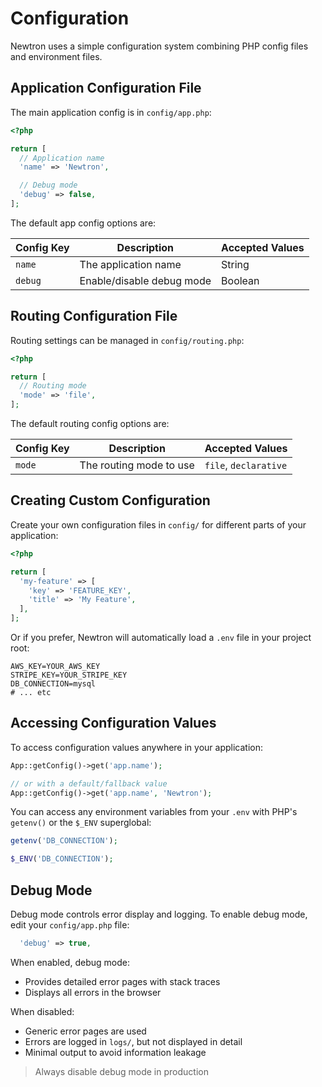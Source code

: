 # Configuration

Newtron uses a simple configuration system combining PHP config files and environment files.

## Application Configuration File

The main application config is in `config/app.php`:

```php
<?php

return [
  // Application name
  'name' => 'Newtron',

  // Debug mode
  'debug' => false,
];
```

The default app config options are:

| Config Key | Description | Accepted Values |
| --- | --- | --- |
| `name` | The application name | String |
| `debug` | Enable/disable debug mode | Boolean |

## Routing Configuration File

Routing settings can be managed in `config/routing.php`:

```php
<?php

return [
  // Routing mode
  'mode' => 'file',
];
```

The default routing config options are:

| Config Key | Description | Accepted Values |
| --- | --- | --- |
| `mode` | The routing mode to use | `file`, `declarative` |

## Creating Custom Configuration

Create your own configuration files in `config/` for different parts of your application:

```php
<?php

return [
  'my-feature' => [
    'key' => 'FEATURE_KEY',
    'title' => 'My Feature',
  ],
];
```

Or if you prefer, Newtron will automatically load a `.env` file in your project root:

```env
AWS_KEY=YOUR_AWS_KEY
STRIPE_KEY=YOUR_STRIPE_KEY
DB_CONNECTION=mysql
# ... etc
```

## Accessing Configuration Values

To access configuration values anywhere in your application:

```php
App::getConfig()->get('app.name');

// or with a default/fallback value
App::getConfig()->get('app.name', 'Newtron');
```

You can access any environment variables from your `.env` with PHP's `getenv()` or the `$_ENV` superglobal:

```php
getenv('DB_CONNECTION');

$_ENV('DB_CONNECTION');
```

## Debug Mode

Debug mode controls error display and logging. To enable debug mode, edit your `config/app.php` file:

```php
  'debug' => true,
```

When enabled, debug mode: 

- Provides detailed error pages with stack traces
- Displays all errors in the browser

When disabled:

- Generic error pages are used
- Errors are logged in `logs/`, but not displayed in detail
- Minimal output to avoid information leakage

> Always disable debug mode in production
